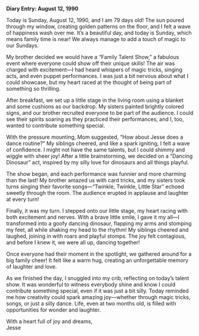 
**Diary Entry: August 12, 1990**  

Today is Sunday, August 12, 1990, and I am 79 days old! The sun poured through my window, creating golden patterns on the floor, and I felt a wave of happiness wash over me. It’s a beautiful day, and today is Sunday, which means family time is near! We always manage to add a touch of magic to our Sundays. 

My brother decided we would have a “Family Talent Show,” a fabulous event where everyone could show off their unique skills! The air was charged with excitement—I had heard whispers of magic tricks, singing acts, and even puppet performances. I was just a bit nervous about what I could showcase, but my heart raced at the thought of being part of something so thrilling.

After breakfast, we set up a little stage in the living room using a blanket and some cushions as our backdrop. My sisters painted brightly colored signs, and our brother recruited everyone to be part of the audience. I could see their spirits soaring as they practiced their performances, and I, too, wanted to contribute something special.

With the pressure mounting, Mom suggested, “How about Jesse does a dance routine?” My siblings cheered, and like a spark igniting, I felt a wave of confidence. I might not have the same talents, but I could shimmy and wiggle with sheer joy! After a little brainstorming, we decided on a “Dancing Dinosaur” act, inspired by my silly love for dinosaurs and all things playful.

The show began, and each performance was funnier and more charming than the last! My brother amazed us with card tricks, and my sisters took turns singing their favorite songs—“Twinkle, Twinkle, Little Star” echoed sweetly through the room. The audience erupted in applause and laughter at every turn! 

Finally, it was my turn. I stepped onto our little stage, my heart racing with both excitement and nerves. With a brave little smile, I gave it my all—I transformed into a goofy dancing dinosaur, flapping my arms and stomping my feet, all while shaking my head to the rhythm! My siblings cheered and laughed, joining in with roars and playful stomps. The joy felt contagious, and before I knew it, we were all up, dancing together! 

Once everyone had their moment in the spotlight, we gathered around for a big family cheer! It felt like a warm hug, creating an unforgettable memory of laughter and love. 

As we finished the day, I snuggled into my crib, reflecting on today’s talent show. It was wonderful to witness everybody shine and know I could contribute something special, even if it was just a bit silly. Today reminded me how creativity could spark amazing joy—whether through magic tricks, songs, or just a silly dance. Life, even at two months old, is filled with opportunities for wonder and laughter.

With a heart full of joy and dreams,  
Jesse
